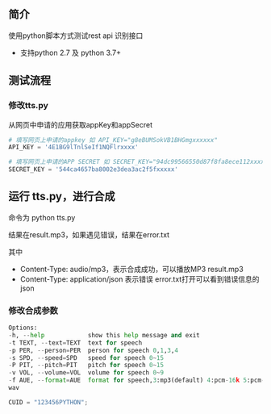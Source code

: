 ## 简介

使用python脚本方式测试rest api 识别接口

- 支持python 2.7 及 python 3.7+



## 测试流程

### 修改tts.py

从网页中申请的应用获取appKey和appSecret

```python
# 填写网页上申请的appkey 如 API_KEY="g8eBUMSokVB1BHGmgxxxxxx"
API_KEY = '4E1BG9lTnlSeIf1NQFlrxxxx'

# 填写网页上申请的APP SECRET 如 SECRET_KEY="94dc99566550d87f8fa8ece112xxxxx"
SECRET_KEY = '544ca4657ba8002e3dea3ac2f5fxxxxx'
```






## 运行 tts.py，进行合成

命令为 python tts.py

结果在result.mp3，如果遇见错误，结果在error.txt

其中

- Content-Type: audio/mp3，表示合成成功，可以播放MP3 result.mp3
- Content-Type: application/json 表示错误   error.txt打开可以看到错误信息的json

### 修改合成参数

```python
Options:
-h, --help            show this help message and exit
-t TEXT, --text=TEXT  text for speech
-p PER, --person=PER  person for speech 0,1,3,4
-s SPD, --speed=SPD   speed for speech 0~15
-P PIT, --pitch=PIT   pitch for speech 0~15
-v VOL, --volume=VOL  volume for speech 0~9
-f AUE, --format=AUE  format for speech,3:mp3(default) 4:pcm-16k 5:pcm-8k 6.
wav

CUID = "123456PYTHON";

```

